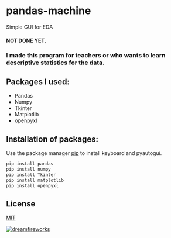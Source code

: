 # pandas-machine
 Simple GUI for EDA

#### NOT DONE YET.

### I made this program for teachers or who wants to learn descriptive statistics for the data.

## Packages I used:

* Pandas
* Numpy
* Tkinter
* Matplotlib
* openpyxl


## Installation of packages:

Use the package manager [pip](https://pip.pypa.io/en/stable/) to install keyboard and pyautogui.

```bash
pip install pandas
pip install numpy
pip install Tkinter
pip install matplotlib
pip install openpyxl
```

## License
[MIT](https://github.com/DreamFireworks/pandas-machine/blob/main/LICENSE)

<a href="https://www.linkedin.com/in/serhan-eraslan/" target="_blank" align="left">
  <img src="https://komarev.com/ghpvc/?username=dreamfireworks&label=%20Views&color=0e75b6&style=flat" alt="dreamfireworks" />
</a>

